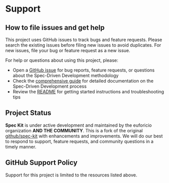# Support 

## How to file issues and get help

This project uses GitHub issues to track bugs and feature requests. Please search the existing issues before filing new issues to avoid duplicates. For new issues, file your bug or feature request as a new issue.

For help or questions about using this project, please:

- Open a [GitHub issue](https://github.com/euforicio/spec-kit/issues/new) for bug reports, feature requests, or questions about the Spec-Driven Development methodology
- Check the [comprehensive guide](./spec-driven.md) for detailed documentation on the Spec-Driven Development process
- Review the [README](./README.md) for getting started instructions and troubleshooting tips

## Project Status

**Spec Kit** is under active development and maintained by the euforicio organization **AND THE COMMUNITY**. This is a fork of the original [github/spec-kit](https://github.com/github/spec-kit) with enhancements and improvements. We will do our best to respond to support, feature requests, and community questions in a timely manner.

## GitHub Support Policy

Support for this project is limited to the resources listed above.
